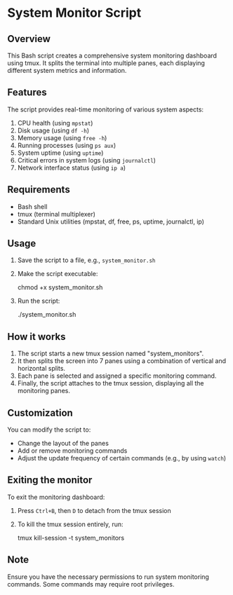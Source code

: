 # System Monitor Script

## Overview

This Bash script creates a comprehensive system monitoring dashboard using tmux. It splits the terminal into multiple panes, each displaying different system metrics and information.

## Features

The script provides real-time monitoring of various system aspects:

1. CPU health (using `mpstat`)
2. Disk usage (using `df -h`)
3. Memory usage (using `free -h`)
4. Running processes (using `ps aux`)
5. System uptime (using `uptime`)
6. Critical errors in system logs (using `journalctl`)
7. Network interface status (using `ip a`)

## Requirements

- Bash shell
- tmux (terminal multiplexer)
- Standard Unix utilities (mpstat, df, free, ps, uptime, journalctl, ip)

## Usage

1. Save the script to a file, e.g., `system_monitor.sh`
2. Make the script executable:
   
   chmod +x system_monitor.sh
   
3. Run the script:
   
   ./system_monitor.sh
   

## How it works

1. The script starts a new tmux session named "system_monitors".
2. It then splits the screen into 7 panes using a combination of vertical and horizontal splits.
3. Each pane is selected and assigned a specific monitoring command.
4. Finally, the script attaches to the tmux session, displaying all the monitoring panes.

## Customization

You can modify the script to:
- Change the layout of the panes
- Add or remove monitoring commands
- Adjust the update frequency of certain commands (e.g., by using `watch`)

## Exiting the monitor

To exit the monitoring dashboard:
1. Press `Ctrl+B`, then `D` to detach from the tmux session
2. To kill the tmux session entirely, run:
   
   tmux kill-session -t system_monitors
   

## Note

Ensure you have the necessary permissions to run system monitoring commands. Some commands may require root privileges.


